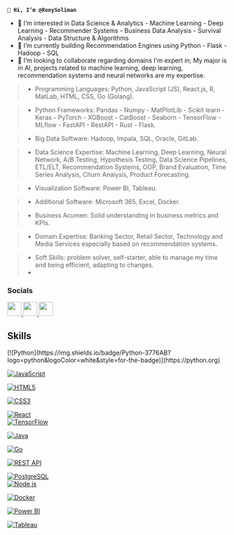 **`👋 Hi, I’m @RonySoliman`**

[comment]: <![](https://github.com/RonySoliman/RonySoliman/blob/main/Data%20Scientist%20(1).png)> 


- 👀 I’m interested in Data Science & Analytics - Machine Learning - Deep Learning - Recommender Systems - Business Data Analysis - Survival Analysis - Data Structure & Algorithms
- 🌱 I’m currently building Recommendation Engines using Python - Flask - Hadoop - SQL
- 💞️ I’m looking to collaborate regarding domains I'm expert in;
My major is in AI, projects related to machine learning, deep learning, recommendation systems and neural networks are my expertise.


>    * Programming Languages: Python, JavaScript (JS), React.js, R, MatLab, HTML, CSS, Go (Golang).
    
>    * Python Frameworks: Pandas - Numpy - MatPlotLib - Scikit learn - Keras - PyTorch - XGBoost - CatBoost - Seaborn - TensorFlow - MLflow - FastAPI - RestAPI - Rust - Flask.
    
>    * Big Data Software: Hadoop, Impala, SQL, Oracle, GitLab.
    
>    * Data Science Expertise: Machine Learning, Deep Learning, Neural Network, A/B Testing, Hypothesis Testing, Data Science Pipelines, ETL/ELT, Recommendation Systems, OOP, Brand Evaluation, Time Series Analysis, Churn Analysis, Product Forecasting.

>    * Visualization Software: Power BI, Tableau.

>    * Additional Software: Microsoft 365, Excel, Docker.

>    * Business Acumen: Solid understanding in business metrics and KPIs.

>    * Domain Expertise: Banking Sector, Retail Sector, Technology and Media Services especially based on recommendation systems.
    
>    * Soft Skills: problem solver, self-starter, able to manage my time and being efficient, adapting to changes.
>    * 
### Socials

<p align="left">
  <a href="https://www.linkedin.com/in/RonySoliman" target="_blank" rel="noreferrer">
    <img src="https://github.com/RonySoliman/RonySoliman/blob/main/images/LinkedIn.png" width="32" height="32" />
  </a>
  <a href="https://www.youtube.com/@RonySoliman" target="_blank" rel="noreferrer">
    <img src="https://github.com/RonySoliman/RonySoliman/blob/main/images/YT.png" width="32" height="32" />
  </a>
  <a href="https://www.tiktok.com/@RonySoliman" target="_blank" rel="noreferrer">
    <img src="https://github.com/RonySoliman/RonySoliman/blob/main/images/TikTok.png" width="32" height="32" />
  </a>
</p>

## Skills
<p align="left">
[![Python](https://img.shields.io/badge/Python-3776AB?logo=python&logoColor=white&style=for-the-badge)](https://python.org)
    
[![JavaScript](https://img.shields.io/badge/JavaScript-F7DF1E?logo=javascript&logoColor=black&style=for-the-badge)](https://developer.mozilla.org/en-US/docs/Web/JavaScript)

[![HTML5](https://img.shields.io/badge/HTML5-E34F26?logo=html5&logoColor=white&style=for-the-badge)](https://developer.mozilla.org/en-US/docs/Web/HTML)

[![CSS3](https://img.shields.io/badge/CSS3-1572B6?logo=css3&logoColor=white&style=for-the-badge)](https://developer.mozilla.org/en-US/docs/Web/CSS)

[![React](https://img.shields.io/badge/React-61DAFB?logo=react&logoColor=black&style=for-the-badge)](https://reactjs.org)
<br>
[![TensorFlow](https://img.shields.io/badge/TensorFlow-FF6F00?logo=tensorflow&logoColor=white&style=for-the-badge)](https://www.tensorflow.org)

[![Java](https://img.shields.io/badge/Java-007396?logo=openjdk&logoColor=white&style=for-the-badge)](https://java.com)

[![Go](https://img.shields.io/badge/Go-00ADD8?logo=go&logoColor=white&style=for-the-badge)](https://golang.org)

[![REST API](https://img.shields.io/badge/REST_API-005571?logo=rest&logoColor=white&style=for-the-badge)](https://en.wikipedia.org/wiki/REST)

[![PostgreSQL](https://img.shields.io/badge/PostgreSQL-4169E1?logo=postgresql&logoColor=white&style=for-the-badge)](https://www.postgresql.org)
<br>
[![Node.js](https://img.shields.io/badge/Node.js-339933?logo=nodedotjs&logoColor=white&style=for-the-badge)](https://nodejs.org)

[![Docker](https://img.shields.io/badge/Docker-2496ED?logo=docker&logoColor=white&style=for-the-badge)](https://docker.com)

[![Power BI](https://img.shields.io/badge/Power_BI-F2C811?logo=powerbi&logoColor=black&style=for-the-badge)](https://powerbi.microsoft.com)

[![Tableau](https://img.shields.io/badge/Tableau-E97627?logo=tableau&logoColor=white&style=for-the-badge)](https://www.tableau.com)
</p>
